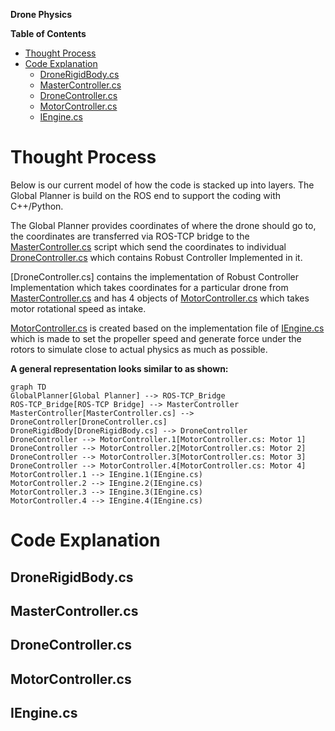 **Drone Physics**

**Table of Contents**
<!-- TOC -->

- [Thought Process](#thought-process)
- [Code Explanation](#code-explanation)
    - [DroneRigidBody.cs](#dronerigidbodycs)
    - [MasterController.cs](#mastercontrollercs)
    - [DroneController.cs](#dronecontrollercs)
    - [MotorController.cs](#motorcontrollercs)
    - [IEngine.cs](#ienginecs)

<!-- /TOC -->

# Thought Process
Below is our current model of how the code is stacked up into layers. The Global Planner is build on the ROS end to support the coding with C++/Python. 

The Global Planner provides coordinates of where the drone should go to, the coordinates are transferred via ROS-TCP bridge to the [MasterController.cs](#mastercontrollercs) script which send the coordinates to individual [DroneController.cs](#dronecontrollercs) which contains Robust Controller Implemented in it.

[DroneController.cs] contains the implementation of Robust Controller Implementation which takes coordinates for a particular drone from [MasterController.cs](#mastercontrollercs) and has 4 objects of [MotorController.cs](#motorcontrollercs) which takes motor rotational speed as intake.

[MotorController.cs](#motorcontrollercs) is created based on the implementation file of [IEngine.cs](#ienginecs) which is made to set the propeller speed and generate force under the rotors to simulate close to actual physics as much as possible.

**A general representation looks similar to as shown:**


```mermaid
graph TD
GlobalPlanner[Global Planner] --> ROS-TCP_Bridge
ROS-TCP_Bridge[ROS-TCP Bridge] --> MasterController
MasterController[MasterController.cs] --> DroneController[DroneController.cs]
DroneRigidBody[DroneRigidBody.cs] --> DroneController
DroneController --> MotorController.1[MotorController.cs: Motor 1]
DroneController --> MotorController.2[MotorController.cs: Motor 2]
DroneController --> MotorController.3[MotorController.cs: Motor 3]
DroneController --> MotorController.4[MotorController.cs: Motor 4]
MotorController.1 --> IEngine.1(IEngine.cs)
MotorController.2 --> IEngine.2(IEngine.cs)
MotorController.3 --> IEngine.3(IEngine.cs)
MotorController.4 --> IEngine.4(IEngine.cs)
```

# Code Explanation

## DroneRigidBody.cs
## MasterController.cs
## DroneController.cs
## MotorController.cs
## IEngine.cs